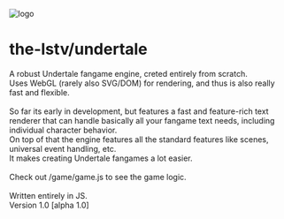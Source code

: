 
![logo](https://github.com/user-attachments/assets/b58d2d97-1eda-449b-98ef-a2b5df78ae51)

# the-lstv/undertale

A robust Undertale fangame engine, creted entirely from scratch.<br>
Uses WebGL (rarely also SVG/DOM) for rendering, and thus is also really fast and flexible.<br><br>
So far its early in development, but features a fast and feature-rich text renderer that can handle basically all your fangame text needs, including individual character behavior.<br>
On top of that the engine features all the standard features like scenes, universal event handling, etc.<br>
It makes creating Undertale fangames a lot easier.
<br><br>
Check out /game/game.js to see the game logic.
<br><br>Written entirely in JS.<br>
Version 1.0 [alpha 1.0]
